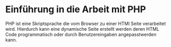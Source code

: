 # Einführung in die Arbeit mit PHP

PHP ist eine Skriptsprache die vom Browser zu einer HTMl Seite verarbeitet wird. Hierdurch kann eine dynamische Seite erstellt werden deren HTML Code programmatisch oder durch Benutzereingaben angepasstwerden kann.
